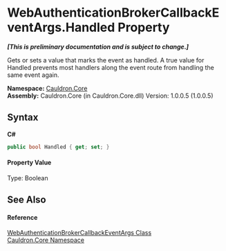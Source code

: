 # WebAuthenticationBrokerCallbackEventArgs.Handled Property 
 _**\[This is preliminary documentation and is subject to change.\]**_

Gets or sets a value that marks the event as handled. A true value for Handled prevents most handlers along the event route from handling the same event again.

**Namespace:**&nbsp;<a href="N_Cauldron_Core">Cauldron.Core</a><br />**Assembly:**&nbsp;Cauldron.Core (in Cauldron.Core.dll) Version: 1.0.0.5 (1.0.0.5)

## Syntax

**C#**<br />
``` C#
public bool Handled { get; set; }
```


#### Property Value
Type: Boolean

## See Also


#### Reference
<a href="T_Cauldron_Core_WebAuthenticationBrokerCallbackEventArgs">WebAuthenticationBrokerCallbackEventArgs Class</a><br /><a href="N_Cauldron_Core">Cauldron.Core Namespace</a><br />